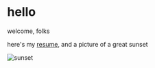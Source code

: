# hello

welcome, folks

here's my [resume](https://taoplatt.github.io/resume.html), and a picture of a great sunset

![sunset](https://taoplatt.github.io/assets/sunset.jpg)
